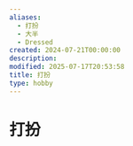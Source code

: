 ```yaml
---
aliases:
  - 打扮
  - 大半
  - Dressed
created: 2024-07-21T00:00:00
description: 
modified: 2025-07-17T20:53:58
title: 打扮
type: hobby
---
```


# 打扮
